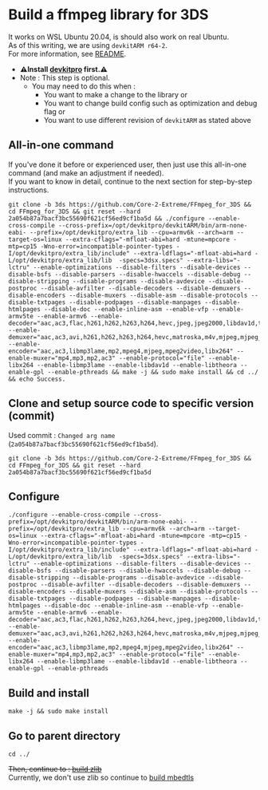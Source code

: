 # Build a ffmpeg library for 3DS

It works on WSL Ubuntu 20.04, is should also work on real Ubuntu. \
As of this writing, we are using `devkitARM r64-2`. \
For more information, see [README](../README.md#build).

* **⚠️Install [devkitpro](00_devkitpro_install.md) first.⚠️**
* Note : This step is optional.
	* You may need to do this when :
		* You want to make a change to the library or
		* You want to change build config such as optimization and debug flag or
		* You want to use different revision of `devkitARM` as stated above

## All-in-one command
If you've done it before or experienced user, then just use this all-in-one command (and make an adjustment if needed). \
If you want to know in detail, continue to the next section for step-by-step instructions.
```
git clone -b 3ds https://github.com/Core-2-Extreme/FFmpeg_for_3DS && cd FFmpeg_for_3DS && git reset --hard 2a054b87a7bacf3bc55690f621cf56ed9cf1ba5d && ./configure --enable-cross-compile --cross-prefix=/opt/devkitpro/devkitARM/bin/arm-none-eabi- --prefix=/opt/devkitpro/extra_lib --cpu=armv6k --arch=arm --target-os=linux --extra-cflags="-mfloat-abi=hard -mtune=mpcore -mtp=cp15 -Wno-error=incompatible-pointer-types -I/opt/devkitpro/extra_lib/include" --extra-ldflags="-mfloat-abi=hard -L/opt/devkitpro/extra_lib/lib  -specs=3dsx.specs" --extra-libs="-lctru" --enable-optimizations --disable-filters --disable-devices --disable-bsfs --disable-parsers --disable-hwaccels --disable-debug --disable-stripping --disable-programs --disable-avdevice --disable-postproc --disable-avfilter --disable-decoders --disable-demuxers --disable-encoders --disable-muxers --disable-asm --disable-protocols --disable-txtpages --disable-podpages --disable-manpages --disable-htmlpages --disable-doc --enable-inline-asm --enable-vfp --enable-armv5te --enable-armv6 --enable-decoder="aac,ac3,flac,h261,h262,h263,h264,hevc,jpeg,jpeg2000,libdav1d,theora,mjpeg,mp1,mp2,mp3,mpeg1video,mpeg2video,mpeg4,msmpeg4*,opus,*pcm*,vorbis,vp9,webp,dvdsub,subrip,subviewer*,movtext" --enable-demuxer="aac,ac3,avi,h261,h262,h263,h264,hevc,matroska,m4v,mjpeg,mjpeg_2000,mpegvideo,mpjpeg,mp3,mov,*pcm*,ogg,vp8,vp9,wav,srt,subviewer*" --enable-encoder="aac,ac3,libmp3lame,mp2,mpeg4,mjpeg,mpeg2video,libx264" --enable-muxer="mp4,mp3,mp2,ac3" --enable-protocol="file" --enable-libx264 --enable-libmp3lame --enable-libdav1d --enable-libtheora --enable-gpl --enable-pthreads && make -j && sudo make install && cd ../ && echo Success.
```

## Clone and setup source code to specific version (commit)
Used commit : `Changed arg name` (`2a054b87a7bacf3bc55690f621cf56ed9cf1ba5d`).
```
git clone -b 3ds https://github.com/Core-2-Extreme/FFmpeg_for_3DS && cd FFmpeg_for_3DS && git reset --hard 2a054b87a7bacf3bc55690f621cf56ed9cf1ba5d
```

## Configure
```
./configure --enable-cross-compile --cross-prefix=/opt/devkitpro/devkitARM/bin/arm-none-eabi- --prefix=/opt/devkitpro/extra_lib --cpu=armv6k --arch=arm --target-os=linux --extra-cflags="-mfloat-abi=hard -mtune=mpcore -mtp=cp15 -Wno-error=incompatible-pointer-types -I/opt/devkitpro/extra_lib/include" --extra-ldflags="-mfloat-abi=hard -L/opt/devkitpro/extra_lib/lib  -specs=3dsx.specs" --extra-libs="-lctru" --enable-optimizations --disable-filters --disable-devices --disable-bsfs --disable-parsers --disable-hwaccels --disable-debug --disable-stripping --disable-programs --disable-avdevice --disable-postproc --disable-avfilter --disable-decoders --disable-demuxers --disable-encoders --disable-muxers --disable-asm --disable-protocols --disable-txtpages --disable-podpages --disable-manpages --disable-htmlpages --disable-doc --enable-inline-asm --enable-vfp --enable-armv5te --enable-armv6 --enable-decoder="aac,ac3,flac,h261,h262,h263,h264,hevc,jpeg,jpeg2000,libdav1d,theora,mjpeg,mp1,mp2,mp3,mpeg1video,mpeg2video,mpeg4,msmpeg4*,opus,*pcm*,vorbis,vp9,webp,dvdsub,subrip,subviewer*,movtext" --enable-demuxer="aac,ac3,avi,h261,h262,h263,h264,hevc,matroska,m4v,mjpeg,mjpeg_2000,mpegvideo,mpjpeg,mp3,mov,*pcm*,ogg,vp8,vp9,wav,srt,subviewer*" --enable-encoder="aac,ac3,libmp3lame,mp2,mpeg4,mjpeg,mpeg2video,libx264" --enable-muxer="mp4,mp3,mp2,ac3" --enable-protocol="file" --enable-libx264 --enable-libmp3lame --enable-libdav1d --enable-libtheora --enable-gpl --enable-pthreads
```

## Build and install
```
make -j && sudo make install
```

## Go to parent directory
```
cd ../
```

~~Then, continue to : [build zlib](11_zlib_build.md)~~ \
Currently, we don't use zlib so continue to [build mbedtls](12_mbedtls_build.md)

